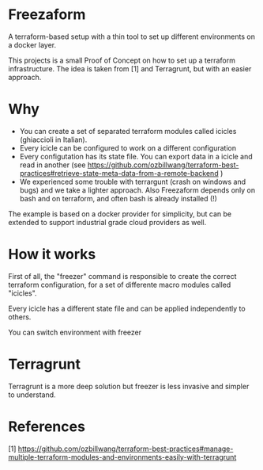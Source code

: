 # Freezaform
A terraform-based setup with a thin tool to set up different environments on a docker layer.

This projects is a small Proof of Concept on how to set up a terraform infrastructure.
The idea is taken from [1] and Terragrunt, but with an easier approach.

# Why
+ You can create a set of separated terraform modules called icicles (ghiaccioli in Italian).
+ Every icicle can be configured to work on a different configuration
+ Every configutation has its state file. You can export data in a icicle and read in another (see https://github.com/ozbillwang/terraform-best-practices#retrieve-state-meta-data-from-a-remote-backend )
+ We experienced some trouble with terrargunt (crash on windows and bugs) and we take a lighter approach. Also Freezaform depends only on bash and on terraform, and often bash is already installed (!)

The example is based on a docker provider for simplicity, but can be extended to support industrial grade cloud providers as well.

# How it works
First of all, the "freezer" command is responsible to create the correct terraform configuration, for a set of differente macro modules called "icicles".

Every icicle has a different state file and can be applied independently to others.

You can switch environment with 
 freezer <envname>

# Terragrunt

Terragrunt is a more deep solution but freezer is less invasive and simpler to understand.


# References
[1] https://github.com/ozbillwang/terraform-best-practices#manage-multiple-terraform-modules-and-environments-easily-with-terragrunt

